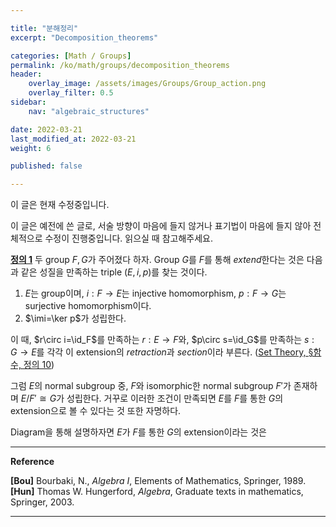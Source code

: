 ```yaml
---

title: "분해정리"
excerpt: "Decomposition_theorems"

categories: [Math / Groups]
permalink: /ko/math/groups/decomposition_theorems
header:
    overlay_image: /assets/images/Groups/Group_action.png
    overlay_filter: 0.5
sidebar: 
    nav: "algebraic_structures"

date: 2022-03-21
last_modified_at: 2022-03-21
weight: 6

published: false

---
```

<div class="notice--warning" markdown="1">

이 글은 현재 수정중입니다.

이 글은 예전에 쓴 글로, 서술 방향이 마음에 들지 않거나 표기법이 마음에 들지 않아 전체적으로 수정이 진행중입니다. 읽으실 때 참고해주세요.

</div>


<div class="definition" markdown="1">

<ins id="df1">**정의 1**</ins> 두 group $F,G$가 주어졌다 하자. Group $G$를 $F$를 통해 *extend*한다는 것은 다음과 같은 성질을 만족하는 triple $(E,i,p)$를 찾는 것이다.

1. $E$는 group이며, $i:F\rightarrow E$는 injective homomorphism, $p:F\rightarrow G$는 surjective homomorphism이다.
2. $\imi=\ker p$가 성립한다.

이 때, $r\circ i=\id_F$를 만족하는 $r:E\rightarrow F$와, $p\circ s=\id_G$를 만족하는 $s:G\rightarrow E$를 각각 이 extension의 *retraction*과 *section*이라 부른다. ([Set Theory, §함수, 정의 10](/ko/math/set_theory/functions#df10))

</div>

그럼 $E$의 normal subgroup 중, $F$와 isomorphic한 normal subgroup $F'$가 존재하며 $E/F'\cong G$가 성립한다. 거꾸로 이러한 조건이 만족되면 $E$를 $F$를 통한 $G$의 extension으로 볼 수 있다는 것 또한 자명하다. 

Diagram을 통해 설명하자면 $E$가 $F$를 통한 $G$의 extension이라는 것은 

---
**Reference**

**[Bou]** Bourbaki, N., *Algebra I*, Elements of Mathematics, Springer, 1989.  
**[Hun]** Thomas W. Hungerford, *Algebra*, Graduate texts in mathematics, Springer, 2003.

---
